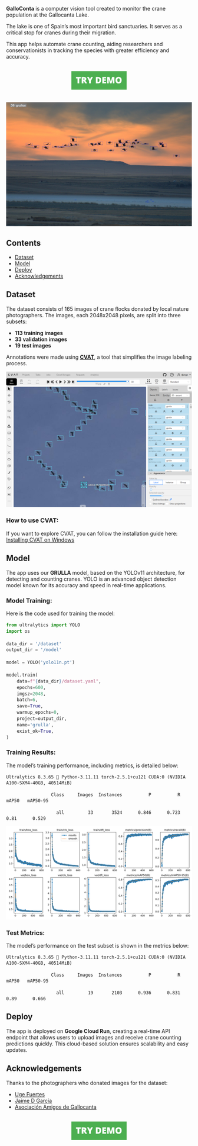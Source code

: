 **GalloConta** is a computer vision tool created to monitor the crane population at the Gallocanta Lake.

The lake is one of Spain’s most important bird sanctuaries. It serves as a critical stop for cranes during their migration. 

This app helps automate crane counting, aiding researchers and conservationists in tracking the species with greater efficiency and accuracy.

<br>

<div align="center">
  <a href="https://rminguell.github.io/galloconta/app">
    <img src="./img/button.png" alt="TRY DEMO">
  </a>
</div>

<br>

![Detection Result](./img/detection.jpg)

## Contents

- [Dataset](#dataset)
- [Model](#model)
- [Deploy](#deploy)
- [Acknowledgements](#acknowledgements)

## Dataset

The dataset consists of 165 images of crane flocks donated by local nature photographers. The images, each 2048x2048 pixels, are split into three subsets:  
- **113 training images**
- **33 validation images**
- **19 test images**

Annotations were made using **[CVAT](https://github.com/cvat-ai/cvat)**, a tool that simplifies the image labeling process.

![Anotation process](./img/anotation.png)

### How to use CVAT:
If you want to explore CVAT, you can follow the installation guide here:  
[Installing CVAT on Windows](https://github.com/kamipakistan/Installing-CVAT-on-Windows)

## Model

The app uses our **GRULLA** model, based on the YOLOv11 architecture, for detecting and counting cranes. YOLO is an advanced object detection model known for its accuracy and speed in real-time applications.

### Model Training:
Here is the code used for training the model:

```python
from ultralytics import YOLO
import os

data_dir = '/dataset'
output_dir = '/model'

model = YOLO('yolo11n.pt')

model.train(
    data=f"{data_dir}/dataset.yaml",
    epochs=600,            
    imgsz=2048,            
    batch=6,             
    save=True,            
    warmup_epochs=0,
    project=output_dir,
    name='grulla',
    exist_ok=True,
)

```

### Training Results:
The model’s training performance, including metrics, is detailed below:

```
Ultralytics 8.3.65 🚀 Python-3.11.11 torch-2.5.1+cu121 CUDA:0 (NVIDIA A100-SXM4-40GB, 40514MiB)

                 Class     Images  Instances          P          R      mAP50   mAP50-95

                   all         33       3524      0.846      0.723       0.81      0.529
```

![Training Results](./img/results.png)

### Test Metrics:
The model’s performance on the test subset is shown in the metrics below:

```
Ultralytics 8.3.65 🚀 Python-3.11.11 torch-2.5.1+cu121 CUDA:0 (NVIDIA A100-SXM4-40GB, 40514MiB)

                 Class     Images  Instances          P          R      mAP50   mAP50-95

                   all         19       2103      0.936      0.831       0.89      0.666
```

## Deploy

The app is deployed on **Google Cloud Run**, creating a real-time API endpoint that allows users to upload images and receive crane counting predictions quickly. This cloud-based solution ensures scalability and easy updates.

## Acknowledgements

Thanks to the photographers who donated images for the dataset:

- [Uge Fuertes](https://www.instagram.com/ugefuertessanz/)
- [Jaime D García](https://www.instagram.com/jaimemalagafotos)
- [Asociación Amigos de Gallocanta](https://www.instagram.com/amigosgallocanta/)

<br>

<div align="center">
  <a href="https://rminguell.github.io/galloconta/app">
    <img src="./img/button.png" alt="TRY DEMO">
  </a>
</div>

<br>